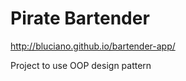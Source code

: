 Pirate Bartender
================

http://bluciano.github.io/bartender-app/

Project to use OOP design pattern
